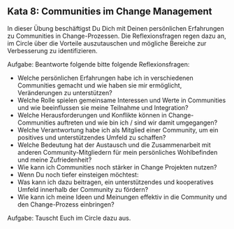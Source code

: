## Kata 8: Communities im Change Management ##

In dieser Übung beschäftigst Du Dich mit Deinen persönlichen Erfahrungen zu Communities in Change-Prozessen. Die Reflexionsfragen regen dazu an, im Circle über die Vorteile auszutauschen und mögliche Bereiche zur Verbesserung zu identifizieren.

Aufgabe: Beantworte folgende bitte folgende Reflexionsfragen: 

- Welche persönlichen Erfahrungen habe ich in verschiedenen Communities gemacht und wie haben sie mir ermöglicht, Veränderungen zu unterstützen?
- Welche Rolle spielen gemeinsame Interessen und Werte in Communities und wie beeinflussen sie meine Teilnahme und Integration?
- Welche Herausforderungen und Konflikte können in Change-Communities auftreten und wie bin ich / sind wir damit umgegangen?
- Welche Verantwortung habe ich als Mitglied einer Community, um ein positives und unterstützendes Umfeld zu schaffen?
- Welche Bedeutung hat der Austausch und die Zusammenarbeit mit anderen Community-Mitgliedern für mein persönliches Wohlbefinden und meine Zufriedenheit?
- Wie kann ich Communities noch stärker in Change Projekten nutzen?
- Wenn Du noch tiefer einsteigen möchtest:
- Was kann ich dazu beitragen, ein unterstützendes und kooperatives Umfeld innerhalb der Community zu fördern?
- Wie kann ich meine Ideen und Meinungen effektiv in die Community und den Change-Prozess einbringen?
  
Aufgabe: Tauscht Euch im Circle dazu aus. 
